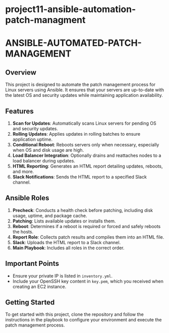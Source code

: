 # project11-ansible-automation-patch-managment
# ANSIBLE-AUTOMATED-PATCH-MANAGEMENT

## Overview

This project is designed to automate the patch management process for Linux servers using Ansible. It ensures that your servers are up-to-date with the latest OS and security updates while maintaining application availability.

## Features

1. **Scan for Updates**: Automatically scans Linux servers for pending OS and security updates.
2. **Rolling Updates**: Applies updates in rolling batches to ensure application uptime.
3. **Conditional Reboot**: Reboots servers only when necessary, especially when OS and disk usage are high.
4. **Load Balancer Integration**: Optionally drains and reattaches nodes to a load balancer during updates.
5. **HTML Reporting**: Generates an HTML report detailing updates, reboots, and more.
6. **Slack Notifications**: Sends the HTML report to a specified Slack channel.

## Ansible Roles

1. **Precheck**: Conducts a health check before patching, including disk usage, uptime, and package cache.
2. **Patching**: Lists available updates or installs them.
3. **Reboot**: Determines if a reboot is required or forced and safely reboots the hosts.
4. **Report Role**: Collects patch results and compiles them into an HTML file.
5. **Slack**: Uploads the HTML report to a Slack channel.
6. **Main Playbook**: Includes all roles in the correct order.

## Important Points

- Ensure your private IP is listed in `inventory.yml`.
- Include your OpenSSH key content in `key.pem`, which you received when creating an EC2 instance.

## Getting Started

To get started with this project, clone the repository and follow the instructions in the playbook to configure your environment and execute the patch management process.
